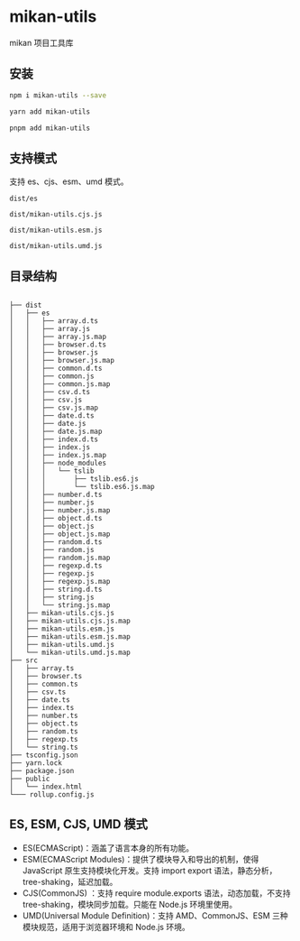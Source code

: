 # mikan-utils

mikan 项目工具库

## 安装

```bash
npm i mikan-utils --save

yarn add mikan-utils

pnpm add mikan-utils
```

## 支持模式

支持 es、cjs、esm、umd 模式。

```text
dist/es

dist/mikan-utils.cjs.js

dist/mikan-utils.esm.js

dist/mikan-utils.umd.js
```

## 目录结构

```text

├── dist
│   ├── es
│   │   ├── array.d.ts
│   │   ├── array.js
│   │   ├── array.js.map
│   │   ├── browser.d.ts
│   │   ├── browser.js
│   │   ├── browser.js.map
│   │   ├── common.d.ts
│   │   ├── common.js
│   │   ├── common.js.map
│   │   ├── csv.d.ts
│   │   ├── csv.js
│   │   ├── csv.js.map
│   │   ├── date.d.ts
│   │   ├── date.js
│   │   ├── date.js.map
│   │   ├── index.d.ts
│   │   ├── index.js
│   │   ├── index.js.map
│   │   ├── node_modules
│   │   │   └── tslib
│   │   │       ├── tslib.es6.js
│   │   │       └── tslib.es6.js.map
│   │   ├── number.d.ts
│   │   ├── number.js
│   │   ├── number.js.map
│   │   ├── object.d.ts
│   │   ├── object.js
│   │   ├── object.js.map
│   │   ├── random.d.ts
│   │   ├── random.js
│   │   ├── random.js.map
│   │   ├── regexp.d.ts
│   │   ├── regexp.js
│   │   ├── regexp.js.map
│   │   ├── string.d.ts
│   │   ├── string.js
│   │   └── string.js.map
│   ├── mikan-utils.cjs.js
│   ├── mikan-utils.cjs.js.map
│   ├── mikan-utils.esm.js
│   ├── mikan-utils.esm.js.map
│   ├── mikan-utils.umd.js
│   └── mikan-utils.umd.js.map
├── src
│   ├── array.ts
│   ├── browser.ts
│   ├── common.ts
│   ├── csv.ts
│   ├── date.ts
│   ├── index.ts
│   ├── number.ts
│   ├── object.ts
│   ├── random.ts
│   ├── regexp.ts
│   └── string.ts
├── tsconfig.json
├── yarn.lock
├── package.json
├── public
│   └── index.html
└─── rollup.config.js
```

## ES, ESM, CJS, UMD 模式

- ES(ECMAScript)：涵盖了语言本身的所有功能。
- ESM(ECMAScript Modules)：提供了模块导入和导出的机制，使得 JavaScript 原生支持模块化开发。支持 import export 语法，静态分析，tree-shaking，延迟加载。
- CJS(CommonJS) ：支持 require module.exports 语法，动态加载，不支持 tree-shaking，模块同步加载。只能在 Node.js 环境里使用。
- UMD(Universal Module Definition)：支持 AMD、CommonJS、ESM 三种模块规范，适用于浏览器环境和 Node.js 环境。
